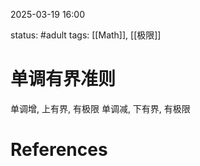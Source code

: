 2025-03-19    16:00

status: #adult 
tags: [[Math]], [[极限]]


# 单调有界准则

单调增, 上有界, 有极限
单调减, 下有界, 有极限


# References
